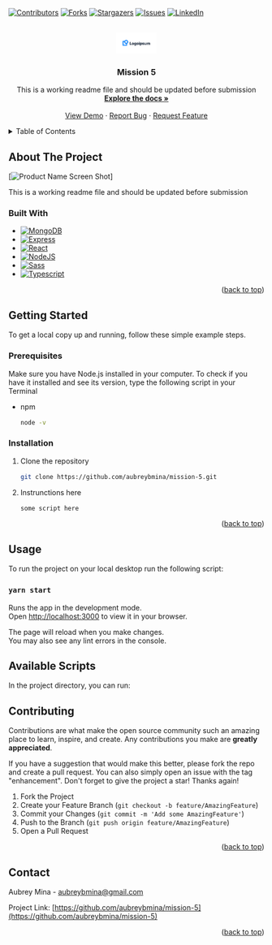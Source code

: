 <!-- REFERENCES -->

[![Contributors][contributors-shield]][contributors-url]
[![Forks][forks-shield]][forks-url]
[![Stargazers][stars-shield]][stars-url]
[![Issues][issues-shield]][issues-url]
[![LinkedIn][linkedin-shield]][linkedin-url]

<!-- PROJECT LOGO -->
<br />
<div align="center">
  <a href="https://github.com/aubreybmina/mission-5.git">
    <img src="ui/src/images/company_logo.png" alt="Logo" width="80">
  </a>

<h3 align="center">Mission 5</h3>

  <p align="center">
    This is a working readme file and should be updated before submission
    <br />
    <a href="https://github.com/aubreybmina/mission-5"><strong>Explore the docs »</strong></a>
    <br />
    <br />
    <a href="https://github.com/aubreybmina/mission-5">View Demo</a>
    ·
    <a href="https://github.com/aubreybmina/mission-5/issues">Report Bug</a>
    ·
    <a href="https://github.com/aubreybmina/mission-5/issues">Request Feature</a>
  </p>
</div>

<!-- TABLE OF CONTENTS -->
<details>
  <summary>Table of Contents</summary>
  <ol>
    <li>
      <a href="#about-the-project">About The Project</a>
      <ul>
        <li><a href="#built-with">Built With</a></li>
      </ul>
    </li>
    <li>
      <a href="#getting-started">Getting Started</a>
      <ul>
        <li><a href="#prerequisites">Prerequisites</a></li>
        <li><a href="#installation">Installation</a></li>
      </ul>
    </li>
    <li><a href="#usage">Usage</a></li>
    <li><a href="#contributing">Contributing</a></li>
    <li><a href="#contact">Contact</a></li>
  </ol>
</details>

<!-- ABOUT THE PROJECT -->

## About The Project

[![Product Name Screen Shot][product-screenshot]]

This is a working readme file and should be updated before submission

### Built With

- [![MongoDB][mongodb.com]][MongoDB-url]
- [![Express][expressjs.com]][Express-url]
- [![React][React.js]][React-url]
- [![NodeJS][nodejs.org]][NodeJS-url]
- [![Sass][sass-lang.com]][Sass-url]
- [![Typescript][typescriptlang.org]][Typescript-url]

<p align="right">(<a href="#readme-top">back to top</a>)</p>

<!-- GETTING STARTED -->

## Getting Started

To get a local copy up and running, follow these simple example steps.

### Prerequisites

Make sure you have Node.js installed in your computer. To check if you have it installed and see its version, type the following script in your Terminal

- npm
  ```sh
  node -v
  ```

### Installation

1. Clone the repository
   ```sh
   git clone https://github.com/aubreybmina/mission-5.git
   ```
2. Instrunctions here
   ```sh
   some script here
   ```

<p align="right">(<a href="#readme-top">back to top</a>)</p>

<!-- USAGE -->

## Usage

To run the project on your local desktop run the following script:

### `yarn start`

Runs the app in the development mode.\
Open [http://localhost:3000](http://localhost:3000) to view it in your browser.

The page will reload when you make changes.\
You may also see any lint errors in the console.

## Available Scripts

In the project directory, you can run:

<!-- CONTRIBUTING -->

## Contributing

Contributions are what make the open source community such an amazing place to learn, inspire, and create. Any contributions you make are **greatly appreciated**.

If you have a suggestion that would make this better, please fork the repo and create a pull request. You can also simply open an issue with the tag "enhancement".
Don't forget to give the project a star! Thanks again!

1. Fork the Project
2. Create your Feature Branch (`git checkout -b feature/AmazingFeature`)
3. Commit your Changes (`git commit -m 'Add some AmazingFeature'`)
4. Push to the Branch (`git push origin feature/AmazingFeature`)
5. Open a Pull Request

<p align="right">(<a href="#readme-top">back to top</a>)</p>

<!-- CONTACT -->

## Contact

Aubrey Mina - aubreybmina@gmail.com

Project Link: [https://github.com/aubreybmina/mission-5](https://github.com/aubreybmina/mission-5)

<p align="right">(<a href="#readme-top">back to top</a>)</p>

<!-- MARKDOWN LINKS & IMAGES -->

[contributors-shield]: https://img.shields.io/github/contributors/aubreybmina/mission-5.svg?style=for-the-badge
[contributors-url]: https://github.com/aubreybmina/mission-5/graphs/contributors
[forks-shield]: https://img.shields.io/github/forks/aubreybmina/mission-5.svg?style=for-the-badge
[forks-url]: https://github.com/aubreybmina/mission-5/network/members
[stars-shield]: https://img.shields.io/github/stars/aubreybmina/mission-5.svg?style=for-the-badge
[stars-url]: https://github.com/aubreybmina/mission-5/stargazers
[issues-shield]: https://img.shields.io/github/issues/aubreybmina/mission-5.svg?style=for-the-badge
[issues-url]: https://github.com/aubreybmina/mission-5/issues
[linkedin-shield]: https://img.shields.io/badge/-LinkedIn-black.svg?style=for-the-badge&logo=linkedin&colorB=555
[linkedin-url]: https://www.linkedin.com/in/aubrey-blancas/
[product-screenshot]: src/images/screenshot.png
[React.js]: https://img.shields.io/badge/React-20232A?style=for-the-badge&logo=react&logoColor=61DAFB
[React-url]: https://reactjs.org/
[Sass-lang.com]: https://img.shields.io/badge/Sass-20232A?style=for-the-badge&logo=sass&logoColor=CF649A
[Sass-url]: https://sass-lang.com/
[typescriptlang.org]: https://img.shields.io/badge/Typescript-20232A?style=for-the-badge&logo=typescript&logoColor=3178C6
[Typescript-url]: https://www.typescriptlang.org/
[mongodb.com]: https://img.shields.io/badge/MongoDB-20232A?style=for-the-badge&logo=mongodb&logoColor=409937
[MongoDB-url]: https://www.typescriptlang.org/
[expressjs.com]: https://img.shields.io/badge/Express-20232A?style=for-the-badge&logo=express&logoColor=646464
[Express-url]: https://www.typescriptlang.org/
[nodejs.org]: https://img.shields.io/badge/NodeJS-20232A?style=for-the-badge&logo=node.js&logoColor=5AAB46
[NodeJS-url]: https://nodejs.org/en
